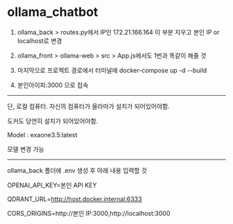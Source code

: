 # ollama_chatbot
1. ollama_back > routes.py에서 IP인 172.21.166.164 이 부분 지우고 본인 IP or localhost로 변경

2. ollama_front > ollama-web > src > App.js에서도 1번과 똑같이 해줄 것

3. 마지막으로 프로젝트 경로에서 터미널에 docker-compose up -d --build

4. 본인아이피:3000 으로 접속

-----
단, 로컬 컴퓨터. 자신의 컴퓨터가 올라마가 설치가 되어있어야함.

도커도 당연히 설치가 되어있어야함.

Model : exaone3.5:latest

모델 변경 가능

-----
ollama_back 폴더에 .env 생성 후 아래 내용 입력할 것

OPENAI_API_KEY=본인 API KEY

QDRANT_URL=http://host.docker.internal:6333

CORS_ORIGINS=http://본인 IP:3000,http://localhost:3000
